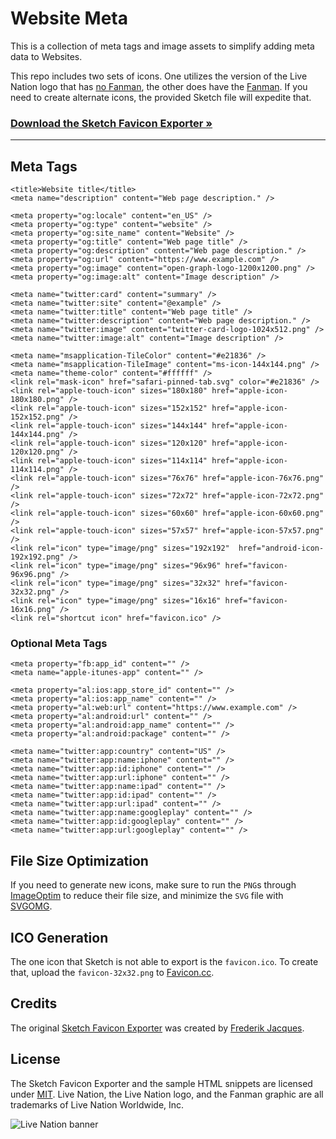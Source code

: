 # Website Meta
This is a collection of meta tags and image assets to simplify adding meta data to Websites. 

This repo includes two sets of icons. One utilizes the version of the Live Nation logo that has [no Fanman](/no-fanman/), the other does have the [Fanman](/fanman/). If you need to create alternate icons, the provided Sketch file will expedite that.

### [Download the Sketch Favicon Exporter »](https://github.com/TeamSidewinder/website-meta/raw/master/favicon-exporter.sketch)

----

## Meta Tags
```
<title>Website title</title>
<meta name="description" content="Web page description." />

<meta property="og:locale" content="en_US" />
<meta property="og:type" content="website" />
<meta property="og:site_name" content="Website" />
<meta property="og:title" content="Web page title" />
<meta property="og:description" content="Web page description." />
<meta property="og:url" content="https://www.example.com" />
<meta property="og:image" content="open-graph-logo-1200x1200.png" />
<meta property="og:image:alt" content="Image description" />

<meta name="twitter:card" content="summary" />
<meta name="twitter:site" content="@example" />
<meta name="twitter:title" content="Web page title" />
<meta name="twitter:description" content="Web page description." />
<meta name="twitter:image" content="twitter-card-logo-1024x512.png" />
<meta name="twitter:image:alt" content="Image description" />

<meta name="msapplication-TileColor" content="#e21836" />
<meta name="msapplication-TileImage" content="ms-icon-144x144.png" />
<meta name="theme-color" content="#ffffff" />
<link rel="mask-icon" href="safari-pinned-tab.svg" color="#e21836" />
<link rel="apple-touch-icon" sizes="180x180" href="apple-icon-180x180.png" />
<link rel="apple-touch-icon" sizes="152x152" href="apple-icon-152x152.png" />
<link rel="apple-touch-icon" sizes="144x144" href="apple-icon-144x144.png" />
<link rel="apple-touch-icon" sizes="120x120" href="apple-icon-120x120.png" />
<link rel="apple-touch-icon" sizes="114x114" href="apple-icon-114x114.png" />
<link rel="apple-touch-icon" sizes="76x76" href="apple-icon-76x76.png" />
<link rel="apple-touch-icon" sizes="72x72" href="apple-icon-72x72.png" />
<link rel="apple-touch-icon" sizes="60x60" href="apple-icon-60x60.png" />
<link rel="apple-touch-icon" sizes="57x57" href="apple-icon-57x57.png" />
<link rel="icon" type="image/png" sizes="192x192"  href="android-icon-192x192.png" />
<link rel="icon" type="image/png" sizes="96x96" href="favicon-96x96.png" />
<link rel="icon" type="image/png" sizes="32x32" href="favicon-32x32.png" />
<link rel="icon" type="image/png" sizes="16x16" href="favicon-16x16.png" />
<link rel="shortcut icon" href="favicon.ico" />	
```

### Optional Meta Tags
```
<meta property="fb:app_id" content="" />
<meta name="apple-itunes-app" content="" />

<meta property="al:ios:app_store_id" content="" />
<meta property="al:ios:app_name" content="" />
<meta property="al:web:url" content="https://www.example.com" />
<meta property="al:android:url" content="" />
<meta property="al:android:app_name" content="" />
<meta property="al:android:package" content="" />

<meta name="twitter:app:country" content="US" />
<meta name="twitter:app:name:iphone" content="" />
<meta name="twitter:app:id:iphone" content="" />
<meta name="twitter:app:url:iphone" content="" />
<meta name="twitter:app:name:ipad" content="" />
<meta name="twitter:app:id:ipad" content="" />
<meta name="twitter:app:url:ipad" content="" />
<meta name="twitter:app:name:googleplay" content="" />
<meta name="twitter:app:id:googleplay" content="" />
<meta name="twitter:app:url:googleplay" content="" />

```

## File Size Optimization
If you need to generate new icons, make sure to run the `PNG`s through [ImageOptim](https://imageoptim.com) to reduce their file size, and minimize the `SVG` file with [SVGOMG](https://jakearchibald.github.io/svgomg/).

## ICO Generation
The one icon that Sketch is not able to export is the `favicon.ico`. To create that, upload the `favicon-32x32.png` to [Favicon.cc](https://www.favicon.cc).

## Credits
The original [Sketch Favicon Exporter](https://github.com/frederik-jacques/sketch-favicon-exporter-template) was created by [Frederik Jacques](https://twitter.com/thenerd_be/).

## License
The Sketch Favicon Exporter and the sample HTML snippets are licensed under [MIT](https://github.com/TeamSidewinder/licenses/blob/master/LICENSE-icons-images.txt). Live Nation, the Live Nation logo, and the Fanman graphic are all trademarks of Live Nation Worldwide, Inc.

![Live Nation banner](https://user-images.githubusercontent.com/882331/53369931-38ab1f00-3901-11e9-95f7-3ba05a225edd.png)
